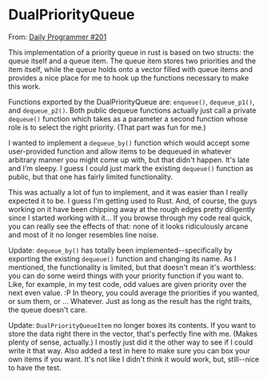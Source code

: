 DualPriorityQueue
=================

From: [Daily Programmer #201](http://www.reddit.com/r/dailyprogrammer/comments/2vkwgb/20150211_challenge_201_practical_exercise_get/)

This implementation of a priority queue in rust is based on two structs: the queue itself and a queue item. The queue item stores two priorities and the item itself, while the queue holds onto a vector filled with queue items and provides a nice place for me to hook up the functions necessary to make this work.

Functions exported by the DualPriorityQueue are: `enqueue()`, `dequeue_p1()`, and `dequeue_p2()`. Both public dequeue functions actually just call a private `dequeue()` function which takes as a parameter a second function whose role is to select the right priority. (That part was fun for me.)

I wanted to implement a `dequeue_by()` function which would accept some user-provided function and allow items to be dequeued in whatever arbitrary manner you might come up with, but that didn't happen. It's late and I'm sleepy. I guess I could just mark the existing `dequeue()` function as public, but that one has fairly limited functionality.

This was actually a lot of fun to implement, and it was easier than I really expected it to be. I guess I'm getting used to Rust. And, of course, the guys working on it have been chipping away at the rough edges pretty diligently since I started working with it... If you browse through my code real quick, you can really see the effects of that: none of it looks ridiculously arcane and most of it no longer resembles line noise.

Update: `dequeue_by()` has totally been implemented--specifically by exporting the existing `dequeue()` function and changing its name. As I mentioned, the functionality is limited, but that doesn't mean it's worthless: you can do some weird things with your priority function if you want to. Like, for example, in my test code, odd values are given priority over the next even value. :P In theory, you could average the priorities if you wanted, or sum them, or ... Whatever. Just as long as the result has the right traits, the queue doesn't care.

Update: `DualPriorityQueueItem` no longer boxes its contents. If you want to store the data right there in the vector, that's perfectly fine with me. (Makes plenty of sense, actually.) I mostly just did it the other way to see if I could write it that way. Also added a test in here to make sure you can box your own items if you want. It's not like I didn't think it would work, but, still--nice to have the test.
